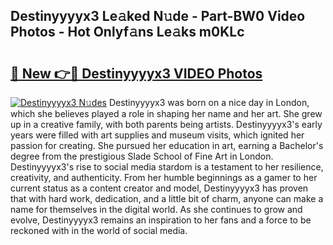 ## Destinyyyyx3 Le𝚊ked N𝚞de - Part-BW0 Video Photos - Hot Onlyf𝚊ns Le𝚊ks m0KLc

# <h2><a href="http://ac12721.deff.icu/?id=Destinyyyyx3">🔗 New 👉🔴 Destinyyyyx3 VIDEO Photos</a></h2>

[![Destinyyyyx3 N𝚞des](https://i.imgur.com/rIISA9y.gif)](http://ac12721.deff.icu/?id=Destinyyyyx3)
Destinyyyyx3 was born on a nice day in London, which she believes played a role in shaping her name and her art. She grew up in a creative family, with both parents being artists. Destinyyyyx3's early years were filled with art supplies and museum visits, which ignited her passion for creating. She pursued her education in art, earning a Bachelor's degree from the prestigious Slade School of Fine Art in London. Destinyyyyx3's rise to social media stardom is a testament to her resilience, creativity, and authenticity. From her humble beginnings as a gamer to her current status as a content creator and model, Destinyyyyx3 has proven that with hard work, dedication, and a little bit of charm, anyone can make a name for themselves in the digital world. As she continues to grow and evolve, Destinyyyyx3 remains an inspiration to her fans and a force to be reckoned with in the world of social media.
